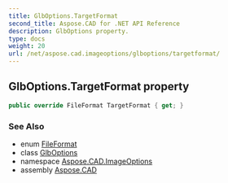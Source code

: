 ```yaml
---
title: GlbOptions.TargetFormat
second_title: Aspose.CAD for .NET API Reference
description: GlbOptions property. 
type: docs
weight: 20
url: /net/aspose.cad.imageoptions/glboptions/targetformat/
---
```

## GlbOptions.TargetFormat property

```csharp
public override FileFormat TargetFormat { get; }
```

### See Also

* enum [FileFormat](../../../aspose.cad/fileformat/)
* class [GlbOptions](../)
* namespace [Aspose.CAD.ImageOptions](../../../aspose.cad.imageoptions/)
* assembly [Aspose.CAD](../../../)


